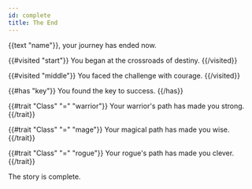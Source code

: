 ```yaml
---
id: complete
title: The End
---
```


{{text "name"}}, your journey has ended now.

{{#visited "start"}}
You began at the crossroads of destiny.
{{/visited}}

{{#visited "middle"}}
You faced the challenge with courage.
{{/visited}}

{{#has "key"}}
You found the key to success.
{{/has}}

{{#trait "Class" "=" "warrior"}}
Your warrior's path has made you strong.
{{/trait}}

{{#trait "Class" "=" "mage"}}
Your magical path has made you wise.
{{/trait}}

{{#trait "Class" "=" "rogue"}}
Your rogue's path has made you clever.
{{/trait}}

The story is complete.

